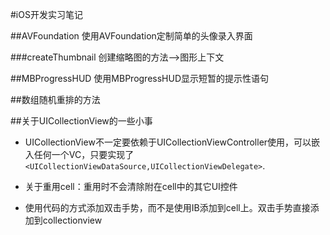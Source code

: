 #iOS开发实习笔记

##AVFoundation
使用AVFoundation定制简单的头像录入界面

###createThumbnail
创建缩略图的方法-->图形上下文

##MBProgressHUD
使用MBProgressHUD显示短暂的提示性语句

##数组随机重排的方法

##关于UICollectionView的一些小事


- UICollectionView不一定要依赖于UICollectionViewController使用，可以嵌入任何一个VC，只要实现了`<UICollectionViewDataSource,UICollectionViewDelegate>`.

- 关于重用cell：重用时不会清除附在cell中的其它UI控件
- 使用代码的方式添加双击手势，而不是使用IB添加到cell上。双击手势直接添加到collectionview
 